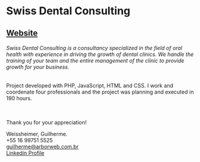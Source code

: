 # Swiss Dental Consulting

## [Website](http://swissdentalconsulting.com)

###### Swiss Dental Consulting is a consultancy specialized in the field of oral health with experience in driving the growth of dental clinics. We handle the training of your team and the entire management of the clinic to provide growth for your business.

Project developed with PHP, JavaScript, HTML and CSS. I work and coordenate four professionals and the project was planning and executed in 190 hours.

<br /><br />Thank you for your appreciation!

Weissheimer, Guilherme.<br />
+55 16 99751 5525<br />
guilherme@arborweb.com.br<br />
[Linkedin Profile](https://www.linkedin.com/in/guilherme-weissheimer-400868131/?locale=en_US)
